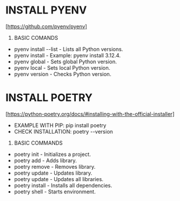 # INSTALL PYENV
[https://github.com/pyenv/pyenv]
1. BASIC COMANDS
- pyenv install --list - Lists all Python versions.
- pyenv install <version> - Example: pyenv install 3.12.4.
- pyenv global <version> - Sets global Python version.
- pyenv local <version> - Sets local Python version.
- pyenv version - Checks Python version.

# INSTALL POETRY
[https://python-poetry.org/docs/#installing-with-the-official-installer]
- EXAMPLE WITH PIP: pip install poetry
- CHECK INSTALLATION: poetry --version
1. BASIC COMMANDS
- poetry init - Initializes a project.
- poetry add <library> - Adds library.
- poetry remove <library> - Removes library.
- poetry update <library> - Updates library.
- poetry update - Updates all libraries.
- poetry install - Installs all dependencies.
- poetry shell - Starts environment.
    

    
